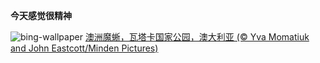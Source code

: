 
**今天感觉很精神**

![bing-wallpaper](https://www.bing.com/th?id=OHR.WatarrkaLizard_ZH-CN7974623468_1920x1080.jpg)
[澳洲魔蜥，瓦塔卡国家公园，澳大利亚 (© Yva Momatiuk and John Eastcott/Minden Pictures)](https://www.bing.com/search?q=%E6%BE%B3%E6%B4%B2%E9%AD%94%E8%9C%A5&amp;form=hpcapt&amp;mkt=zh-cn)
  